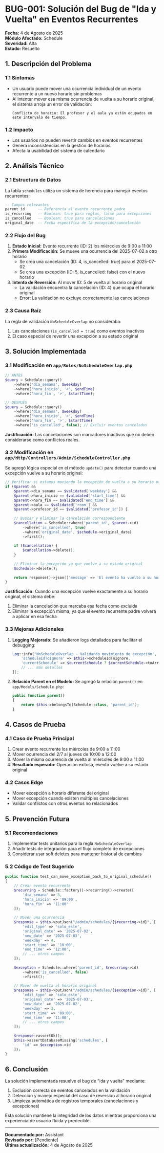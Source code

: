 # BUG-001: Solución del Bug de "Ida y Vuelta" en Eventos Recurrentes

**Fecha:** 4 de Agosto de 2025  
**Módulo Afectado:** Schedule  
**Severidad:** Alta  
**Estado:** Resuelto  

## 1. Descripción del Problema

### 1.1 Síntomas
- Un usuario puede mover una ocurrencia individual de un evento recurrente a un nuevo horario sin problemas
- Al intentar mover esa misma ocurrencia de vuelta a su horario original, el sistema arroja un error de validación:
  ```
  Conflicto de horario: El profesor y el aula ya están ocupados en este intervalo de tiempo.
  ```

### 1.2 Impacto
- Los usuarios no pueden revertir cambios en eventos recurrentes
- Genera inconsistencias en la gestión de horarios
- Afecta la usabilidad del sistema de calendario

## 2. Análisis Técnico

### 2.1 Estructura de Datos

La tabla `schedules` utiliza un sistema de herencia para manejar eventos recurrentes:

```sql
-- Campos relevantes
parent_id      -- Referencia al evento recurrente padre
is_recurring   -- Boolean: true para reglas, false para excepciones
is_cancelled   -- Boolean: true para cancelaciones
original_date  -- Fecha específica de la excepción/cancelación
```

### 2.2 Flujo del Bug

1. **Estado Inicial:** Evento recurrente (ID: 2) los miércoles de 9:00 a 11:00
2. **Primera Modificación:** Se mueve una ocurrencia del 2025-07-02 a otro horario
   - Se crea una cancelación (ID: 4, is_cancelled: true) para el 2025-07-02
   - Se crea una excepción (ID: 5, is_cancelled: false) con el nuevo horario
3. **Intento de Reversión:** Al mover ID: 5 de vuelta al horario original
   - La validación encuentra la cancelación (ID: 4) que ocupa el horario original
   - Error: La validación no excluye correctamente las cancelaciones

### 2.3 Causa Raíz

La regla de validación `NoScheduleOverlap` no consideraba:
1. Las cancelaciones (`is_cancelled = true`) como eventos inactivos
2. El caso especial de revertir una excepción a su estado original

## 3. Solución Implementada

### 3.1 Modificación en `app/Rules/NoScheduleOverlap.php`

```php
// ANTES
$query = Schedule::query()
    ->where('dia_semana', $weekday)
    ->where('hora_inicio', '<', $endTime)
    ->where('hora_fin', '>', $startTime);

// DESPUÉS
$query = Schedule::query()
    ->where('dia_semana', $weekday)
    ->where('hora_inicio', '<', $endTime)
    ->where('hora_fin', '>', $startTime)
    ->where('is_cancelled', false); // Excluir eventos cancelados
```

**Justificación:** Las cancelaciones son marcadores inactivos que no deben considerarse como conflictos reales.

### 3.2 Modificación en `app/Http/Controllers/Admin/ScheduleController.php`

Se agregó lógica especial en el método `update()` para detectar cuando una excepción vuelve a su horario original:

```php
// Verificar si estamos moviendo la excepción de vuelta a su horario original
if ($parent && 
    $parent->dia_semana == $validated['weekday'] &&
    $parent->hora_inicio == $validated['start_time'] &&
    $parent->hora_fin == $validated['end_time'] &&
    $parent->aula == $validated['room'] &&
    $parent->profesor_id == $validated['profesor_id']) {
    
    // Buscar y eliminar la cancelación correspondiente
    $cancellation = Schedule::where('parent_id', $parent->id)
        ->where('is_cancelled', true)
        ->where('original_date', $schedule->original_date)
        ->first();
        
    if ($cancellation) {
        $cancellation->delete();
    }
    
    // Eliminar la excepción ya que vuelve a su estado original
    $schedule->delete();
    
    return response()->json(['message' => 'El evento ha vuelto a su horario original.']);
}
```

**Justificación:** Cuando una excepción vuelve exactamente a su horario original, el sistema debe:
1. Eliminar la cancelación que marcaba esa fecha como excluida
2. Eliminar la excepción misma, ya que el evento recurrente padre volverá a aplicar en esa fecha

### 3.3 Mejoras Adicionales

1. **Logging Mejorado:** Se añadieron logs detallados para facilitar el debugging:
   ```php
   Log::info('NoScheduleOverlap - Validando movimiento de excepción', [
       'scheduleIdToIgnore' => $this->scheduleIdToIgnore,
       'currentSchedule' => $currentSchedule ? $currentSchedule->toArray() : null,
       // ... más detalles
   ]);
   ```

2. **Relación Parent en el Modelo:** Se agregó la relación `parent()` en `app/Models/Schedule.php`:
   ```php
   public function parent()
   {
       return $this->belongsTo(Schedule::class, 'parent_id');
   }
   ```

## 4. Casos de Prueba

### 4.1 Caso de Prueba Principal
1. Crear evento recurrente los miércoles de 9:00 a 11:00
2. Mover ocurrencia del 2/7 al jueves de 10:00 a 12:00
3. Mover la misma ocurrencia de vuelta al miércoles de 9:00 a 11:00
4. **Resultado esperado:** Operación exitosa, evento vuelve a su estado original

### 4.2 Casos Edge
- Mover excepción a horario diferente del original
- Mover excepción cuando existen múltiples cancelaciones
- Validar conflictos con otros eventos no relacionados

## 5. Prevención Futura

### 5.1 Recomendaciones
1. Implementar tests unitarios para la regla `NoScheduleOverlap`
2. Añadir tests de integración para el flujo completo de excepciones
3. Considerar usar soft deletes para mantener historial de cambios

### 5.2 Código de Test Sugerido
```php
public function test_can_move_exception_back_to_original_schedule()
{
    // Crear evento recurrente
    $recurring = Schedule::factory()->recurring()->create([
        'dia_semana' => 3,
        'hora_inicio' => '09:00',
        'hora_fin' => '11:00'
    ]);
    
    // Mover una ocurrencia
    $response = $this->putJson("/admin/schedules/{$recurring->id}", [
        'edit_type' => 'solo_este',
        'original_date' => '2025-07-02',
        'new_date' => '2025-07-03',
        'weekday' => 4,
        'start_time' => '10:00',
        'end_time' => '12:00',
        // ... otros campos
    ]);
    
    $exception = Schedule::where('parent_id', $recurring->id)
        ->where('is_cancelled', false)
        ->first();
    
    // Mover de vuelta al horario original
    $response = $this->putJson("/admin/schedules/{$exception->id}", [
        'edit_type' => 'solo_este',
        'original_date' => '2025-07-03',
        'new_date' => '2025-07-02',
        'weekday' => 3,
        'start_time' => '09:00',
        'end_time' => '11:00',
        // ... otros campos
    ]);
    
    $response->assertOk();
    $this->assertDatabaseMissing('schedules', [
        'id' => $exception->id
    ]);
}
```

## 6. Conclusión

La solución implementada resuelve el bug de "ida y vuelta" mediante:
1. Exclusión correcta de eventos cancelados en la validación
2. Detección y manejo especial del caso de reversión al horario original
3. Limpieza automática de registros temporales (cancelaciones y excepciones)

Esta solución mantiene la integridad de los datos mientras proporciona una experiencia de usuario fluida y predecible.

---
**Documentado por:** Assistant  
**Revisado por:** [Pendiente]  
**Última actualización:** 4 de Agosto de 2025
